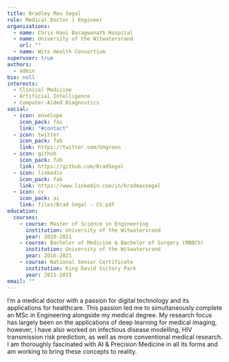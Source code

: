 ```yaml
---
title: Bradley Max Segal
role: Medical Doctor | Engineer
organizations:
  - name: Chris Hani Baragwanath Hospital
  - name: University of the Witwatersrand
    url: ""
  - name: Wits Health Consortium
superuser: true
authors:
  - admin
bio: null
interests:
  - Clinical Medicine
  - Artificial Intelligence
  - Computer-Aided Diagnostics
social:
  - icon: envelope
    icon_pack: fas
    link: "#contact"
  - icon: twitter
    icon_pack: fab
    link: https://twitter.com/Ungreon
  - icon: github
    icon_pack: fab
    link: https://github.com/BradSegal
  - icon: linkedin
    icon_pack: fab
    link: https://www.linkedin.com/in/bradmaxsegal
  - icon: cv
    icon_pack: ai
    link: files/Brad Segal - CV.pdf
education:
  courses:
    - course: Master of Science in Engineering
      institution: University of the Witwatersrand
      year: 2020-2021
    - course: Bachelor of Medicine & Bachelor of Surgery (MBBCh)
      institution: University of the Witwatersrand
      year: 2016-2021
    - course: National Senior Certificate
      institution: King David Victory Park
      year: 2011-2015
email: ""
---
```

I’m a medical doctor with a passion for digital technology and its applications for healthcare. This passion led me to simultaneously complete an MSc in Engineering alongside my medical degree. My research focus has largely been on the applications of deep learning for medical imaging, however, I have also worked on infectious disease modelling, HIV transmission risk prediction, as well as more conventional medical research. I am thoroughly fascinated with AI & Precision Medicine in all its forms and am working to bring these concepts to reality.
